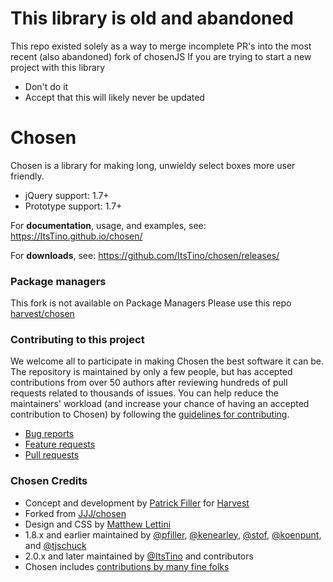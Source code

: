 # This library is old and abandoned
This repo existed solely as a way to merge incomplete PR's into the most recent (also abandoned) fork of chosenJS
If you are trying to start a new project with this library
- Don't do it
- Accept that this will likely never be updated

# Chosen

Chosen is a library for making long, unwieldy select boxes more user friendly.

- jQuery support: 1.7+
- Prototype support: 1.7+

For **documentation**, usage, and examples, see:
https://ItsTino.github.io/chosen/

For **downloads**, see:
https://github.com/ItsTino/chosen/releases/

### Package managers
This fork is not available on Package Managers
Please use this repo [harvest/chosen](https://github.com/harvesthq/chosen)

### Contributing to this project

We welcome all to participate in making Chosen the best software it can be. The repository is maintained by only a few people, but has accepted contributions from over 50 authors after reviewing hundreds of pull requests related to thousands of issues. You can help reduce the maintainers' workload (and increase your chance of having an accepted contribution to Chosen) by following the
[guidelines for contributing](contributing.md).

* [Bug reports](contributing.md#bugs)
* [Feature requests](contributing.md#features)
* [Pull requests](contributing.md#pull-requests)

### Chosen Credits

- Concept and development by [Patrick Filler](http://patrickfiller.com) for [Harvest](http://getharvest.com/)
- Forked from [JJJ/chosen](https://github.com/JJJ/chosen)
- Design and CSS by [Matthew Lettini](http://matthewlettini.com/)
- 1.8.x and earlier maintained by [@pfiller](http://github.com/pfiller), [@kenearley](http://github.com/kenearley), [@stof](http://github.com/stof), [@koenpunt](http://github.com/koenpunt), and [@tjschuck](http://github.com/tjschuck)
- 2.0.x and later maintained by [@ItsTino](http://github.com/ItsTino) and contributors
- Chosen includes [contributions by many fine folks](https://github.com/harvesthq/chosen/contributors)
